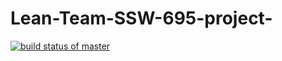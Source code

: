 # Lean-Team-SSW-695-project-
[![build status of master](https://travis-ci.org/LeanTeam-SSW-695/Lean-Team-SSW-695-project-.svg?branch=main)](https://travis-ci.org/LeanTeam-SSW-695/Lean-Team-SSW-695-project-)
